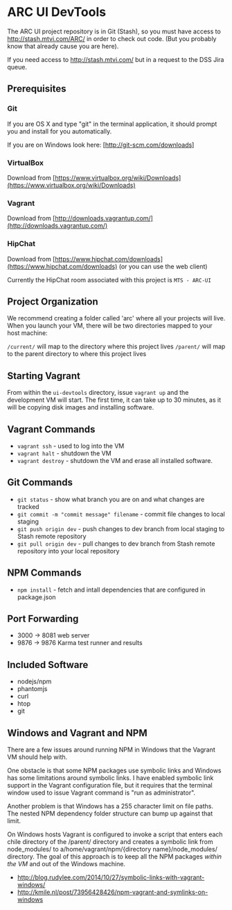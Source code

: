 # ARC UI DevTools

The ARC UI project repository is in Git (Stash), so you must have access to http://stash.mtvi.com/ARC/ in order to check out code.
(But you probably know that already cause you are here).

If you need access to http://stash.mtvi.com/ but in a request to the DSS Jira queue.


## Prerequisites


### Git

If you are OS X and type "git" in the terminal application, it should prompt you and install for you automatically.

If you are on Windows look here: [http://git-scm.com/downloads]


### VirtualBox

Download from  [https://www.virtualbox.org/wiki/Downloads](https://www.virtualbox.org/wiki/Downloads)


### Vagrant

Download from [http://downloads.vagrantup.com/](http://downloads.vagrantup.com/)


### HipChat

Download from [https://www.hipchat.com/downloads](https://www.hipchat.com/downloads)  (or you can use the web client)

Currently the HipChat room associated with this project is `MTS - ARC-UI`


## Project Organization

We recommend creating a folder called 'arc' where all your projects will live.  When you launch your VM, there will be two directories mapped to your host machine:

`/current/` will map to the directory where this project lives
`/parent/` will map to the parent directory to where this project lives


## Starting Vagrant

From within the `ui-devtools` directory, issue `vagrant up` and the development VM will start. The first time, it can take up to 30 minutes, as it will be copying disk images and installing software.


## Vagrant Commands

- `vagrant ssh` - used to log into the VM
- `vagrant halt` - shutdown the VM
- `vagrant destroy` - shutdown the VM and erase all installed software.


## Git Commands

- `git status` - show what branch you are on and what changes are tracked
- `git commit -m "commit message" filename` - commit file changes to local staging
- `git push origin dev` - push changes to dev branch from local staging to Stash remote repository 
- `git pull origin dev` - pull changes to dev branch from Stash remote repository into your local repository


## NPM Commands

- `npm install` - fetch and intall dependencies that are configured in package.json

## Port Forwarding

- 3000 -> 8081 web server
- 9876 -> 9876 Karma test runner and results


## Included Software

- nodejs/npm
- phantomjs
- curl
- htop
- git



## Windows and Vagrant and NPM

There are a few issues around running NPM in Windows that the Vagrant VM should help with. 

One obstacle is that some NPM packages use symbolic links and Windows has some limitations around symbolic links. I have enabled symbolic link support in the Vagrant configuration file, but it requires that the terminal window used to issue Vagrant command is "run as administrator". 

Another problem is that Windows has a 255 character limit on file paths.  The nested NPM dependency folder structure can bump up against that limit.

On Windows hosts Vagrant is configured to invoke a script that enters each chile directory of the /parent/ directory and creates a symbolic link from node_modules/ to a/home/vagrant/npm/\{directory name\}/node_modules/ directory.  The goal of this approach is to keep all the NPM packages *within the VM* and out of the Windows machine.

- http://blog.rudylee.com/2014/10/27/symbolic-links-with-vagrant-windows/
- http://kmile.nl/post/73956428426/npm-vagrant-and-symlinks-on-windows

